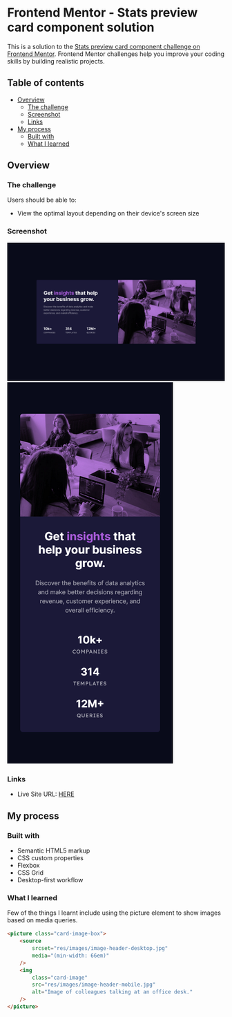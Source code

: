 # Frontend Mentor - Stats preview card component solution

This is a solution to the [Stats preview card component challenge on Frontend Mentor](https://www.frontendmentor.io/challenges/stats-preview-card-component-8JqbgoU62). Frontend Mentor challenges help you improve your coding skills by building realistic projects.

## Table of contents

-   [Overview](#overview)
    -   [The challenge](#the-challenge)
    -   [Screenshot](#screenshot)
    -   [Links](#links)
-   [My process](#my-process)
    -   [Built with](#built-with)
    -   [What I learned](#what-i-learned)

## Overview

### The challenge

Users should be able to:

-   View the optimal layout depending on their device's screen size

### Screenshot

![](res/sc1.png)
![](res/sc2.png)

### Links

-   Live Site URL: [HERE](https://luxury-fenglisu-de5bff.netlify.app/)

## My process

### Built with

-   Semantic HTML5 markup
-   CSS custom properties
-   Flexbox
-   CSS Grid
-   Desktop-first workflow

### What I learned

Few of the things I learnt include using the picture element to show images based on media queries.

```html
<picture class="card-image-box">
    <source
        srcset="res/images/image-header-desktop.jpg"
        media="(min-width: 66em)"
    />
    <img
        class="card-image"
        src="res/images/image-header-mobile.jpg"
        alt="Image of colleagues talking at an office desk."
    />
</picture>
```
